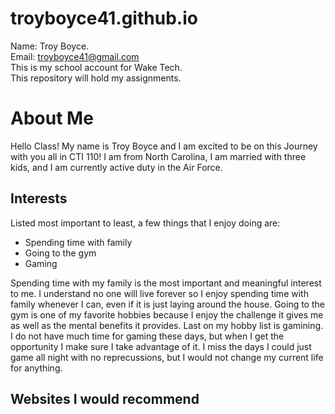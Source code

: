 # troyboyce41.github.io
Name: Troy Boyce.  
Email: troyboyce41@gmail.com  
This is my school account for Wake Tech.  
This repository will hold my assignments.  

# About Me

Hello Class! My name is Troy Boyce and I am excited to be on this Journey with you all in CTI 110! I am from North Carolina, I am married with three kids, and I am currently active duty in the Air Force.

## Interests
Listed most important to least, a few things that I enjoy doing are:
* Spending time with family
* Going to the gym
* Gaming   

Spending time with my family is the most important and meaningful interest to me. I understand no one will live forever so I enjoy spending time with family whenever I can, even if it is just laying around the house. Going to the gym is one of my favorite hobbies because I enjoy the challenge it gives me as well as the mental benefits it provides. Last on my hobby list is gamining. I do not have much time for gaming these days, but when I get the opportunity I make sure I take advantage of it. I miss the days I could just game all night with no reprecussions, but I would not change my current life for anything.

## Websites I would recommend

